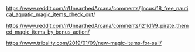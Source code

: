 https://www.reddit.com/r/UnearthedArcana/comments/jlncus/18_free_nautical_aquatic_magic_items_check_out/

https://www.reddit.com/r/UnearthedArcana/comments/i21ldf/9_pirate_themed_magic_items_by_bonus_action/

https://www.tribality.com/2019/01/09/new-magic-items-for-sail/